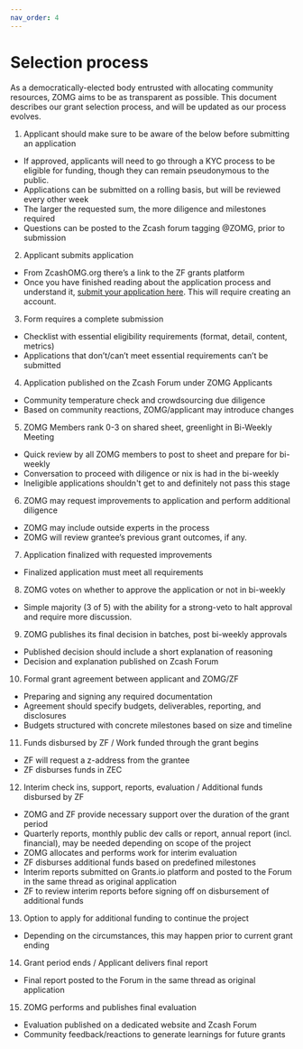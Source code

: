 ```yaml
---
nav_order: 4
---
```


# Selection process

As a democratically-elected body entrusted with allocating community resources, ZOMG aims to be as transparent as possible. This document describes our grant selection process, and will be updated as our process evolves. 

1. Applicant should make sure to be aware of the below before submitting an application
* If approved, applicants will need to go through a KYC process to be eligible for funding, though they can remain pseudonymous to the public. 
* Applications can be submitted on a rolling basis, but will be reviewed every other week
* The larger the requested sum, the more diligence and milestones required 
* Questions can be posted to the Zcash forum tagging @ZOMG, prior to submission
2. Applicant submits application 
* From ZcashOMG.org there’s a link to the ZF grants platform
* Once you have finished reading about the application process and understand it, [submit your application here](https://grants.zfnd.org/create-request). This will require creating an account. 
3. Form requires a complete submission 
* Checklist with essential eligibility requirements (format, detail, content, metrics)
* Applications that don’t/can’t meet essential requirements can’t be submitted
4. Application published on the Zcash Forum under ZOMG Applicants
* Community temperature check and crowdsourcing due diligence
* Based on community reactions, ZOMG/applicant may introduce changes
5. ZOMG Members rank 0-3 on shared sheet, greenlight in Bi-Weekly Meeting
* Quick review by all ZOMG members to post to sheet and prepare for bi-weekly
* Conversation to proceed with diligence or nix is had in the bi-weekly
* Ineligible applications shouldn't get to and definitely not pass this stage
6. ZOMG may request improvements to application and perform additional diligence
* ZOMG may include outside experts in the process
* ZOMG will review grantee’s previous grant outcomes, if any.
7. Application finalized with requested improvements
* Finalized application must meet all requirements 
8. ZOMG votes on whether to approve the application or not in bi-weekly
* Simple majority (3 of 5) with the ability for a strong-veto to halt approval and require more discussion.
9. ZOMG publishes its final decision in batches, post bi-weekly approvals
* Published decision should include a short explanation of reasoning
* Decision and explanation published on Zcash Forum
10. Formal grant agreement between applicant and ZOMG/ZF
* Preparing and signing any required documentation
* Agreement should specify budgets, deliverables, reporting, and disclosures
* Budgets structured with concrete milestones based on size and timeline
11. Funds disbursed by ZF / Work funded through the grant begins
* ZF will request a z-address from the grantee
* ZF disburses funds in ZEC
12. Interim check ins, support, reports, evaluation / Additional funds disbursed by ZF
* ZOMG and ZF provide necessary support over the duration of the grant period
* Quarterly reports, monthly public dev calls or report, annual report (incl. financial), may be needed depending on scope of the project
* ZOMG allocates and performs work for interim evaluation
* ZF disburses additional funds based on predefined milestones
* Interim reports submitted on Grants.io platform and posted to the Forum in the same thread as original application 
* ZF to review interim reports before signing off on disbursement of additional funds
13. Option to apply for additional funding to continue the project
* Depending on the circumstances, this may happen prior to current grant ending
14. Grant period ends / Applicant delivers final report
* Final report posted to the Forum in the same thread as original application 
15. ZOMG performs and publishes final evaluation
* Evaluation published on a dedicated website and Zcash Forum
* Community feedback/reactions to generate learnings for future grants